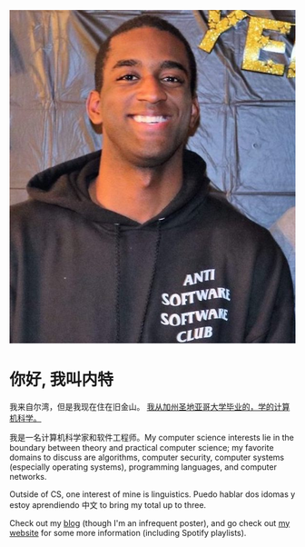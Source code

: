 ![ya boi](./yaboi.jpg)
# 你好, 我叫内特

我来自尔湾，但是我现在住在旧金山。
<a href="https://cse.ucsd.edu"
target="_blank">我从加州圣地亚哥大学毕业的，学的计算机科学。</a>
<br/>

我是一名计算机科学家和软件工程师。My computer science interests lie in the boundary
between theory and practical computer science; my favorite domains to discuss
are algorithms, computer security, computer systems (especially operating systems),
programming languages, and computer networks.
<br/>

Outside of CS, one interest of mine is linguistics. Puedo hablar dos idomas y
estoy aprendiendo 中文 to bring my total up to three.
<br/>

Check out my <a href="https://nate-browne.github.io/innermachinations"
target="_blank">blog</a> (though I'm an infrequent poster), and go check out
<a href="https://nate-browne.github.io">my website</a> for some more information
(including Spotify playlists).

